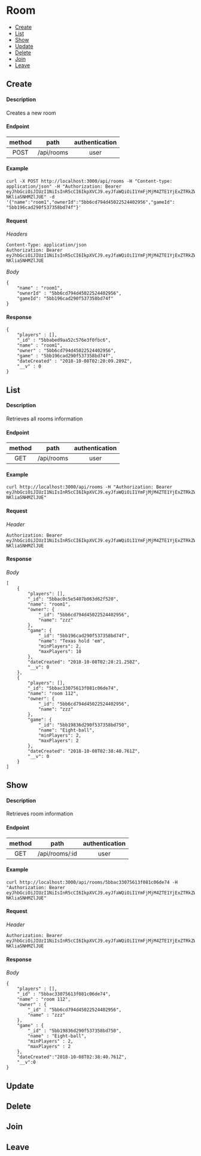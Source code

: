 # Room

- [Create](#create)
- [List](#list)
- [Show](#show)
- [Update](#update)
- [Delete](#delete)
- [Join](#join)
- [Leave](#leave)

## Create

#### Description

Creates a new room

#### Endpoint

| method | path | authentication |
| :-: | :-: | :-: |
| POST | /api/rooms | user |

#### Example

    curl -X POST http://localhost:3000/api/rooms -H "Content-type: application/json" -H "Authorization: Bearer eyJhbGciOiJIUzI1NiIsInR5cCI6IkpXVCJ9.eyJfaWQiOiI1YmFjMjM4ZTE1YjExZTRkZWJjOGIxMTgiLCJuYW1lIjoidXNlcl9uYW1lIiwiaXNBZG1pbiI6ZmFsc2UsImlhdCI6MTUzODAwNzk1MH0.a1b5cVZX0K5fTm7fcFXjmiWD7LI1-NKliaSNHMZlJUE" -d '{"name":"room1","ownerId":"5bb6cd794d45022524402956","gameId": "5bb196cad290f537358bd74f"}'


#### Request
*Headers*

    Content-Type: application/json
    Authorization: Bearer eyJhbGciOiJIUzI1NiIsInR5cCI6IkpXVCJ9.eyJfaWQiOiI1YmFjMjM4ZTE1YjExZTRkZWJjOGIxMTgiLCJuYW1lIjoidXNlcl9uYW1lIiwiaXNBZG1pbiI6ZmFsc2UsImlhdCI6MTUzODAwNzk1MH0.a1b5cVZX0K5fTm7fcFXjmiWD7LI1-NKliaSNHMZlJUE

*Body*

    {
        "name" : "room1",
        "ownerId" : "5bb6cd794d45022524402956",
        "gameId": "5bb196cad290f537358bd74f"
    }

#### Response

    {
        "players" : [],
        "_id" : "5bbabed9aa52c576e3f0fbc6",
        "name" : "room1",
        "owner" : "5bb6cd794d45022524402956",
        "game" : "5bb196cad290f537358bd74f",
        "dateCreated" : "2018-10-08T02:20:09.289Z",
        "__v" : 0
    }

## List

#### Description

Retrieves all rooms information

#### Endpoint

| method | path | authentication |
| :-: | :-: | :-: |
| GET | /api/rooms | user |

#### Example

    curl http://localhost:3000/api/rooms -H "Authorization: Bearer eyJhbGciOiJIUzI1NiIsInR5cCI6IkpXVCJ9.eyJfaWQiOiI1YmFjMjM4ZTE1YjExZTRkZWJjOGIxMTgiLCJuYW1lIjoidXNlcl9uYW1lIiwiaXNBZG1pbiI6ZmFsc2UsImlhdCI6MTUzODAwNzk1MH0.a1b5cVZX0K5fTm7fcFXjmiWD7LI1-NKliaSNHMZlJUE"

#### Request

*Header*

    Authorization: Bearer eyJhbGciOiJIUzI1NiIsInR5cCI6IkpXVCJ9.eyJfaWQiOiI1YmFjMjM4ZTE1YjExZTRkZWJjOGIxMTgiLCJuYW1lIjoidXNlcl9uYW1lIiwiaXNBZG1pbiI6ZmFsc2UsImlhdCI6MTUzODAwNzk1MH0.a1b5cVZX0K5fTm7fcFXjmiWD7LI1-NKliaSNHMZlJUE


#### Response

*Body*

    [
        {
            "players": [],
            "_id": "5bbac0c5e5407b063d62f520",
            "name": "room1",
            "owner": {
                "_id": "5bb6cd794d45022524402956",
                "name": "zzz"
            },
            "game": {
                "_id": "5bb196cad290f537358bd74f",
                "name": "Texas hold 'em",
                "minPlayers": 2,
                "maxPlayers": 10
            },
            "dateCreated": "2018-10-08T02:28:21.258Z",
            "__v": 0
        },
        {
            "players": [],
            "_id": "5bbac33075613f081c06de74",
            "name": "room 112",
            "owner": {
                "_id": "5bb6cd794d45022524402956",
                "name": "zzz"
            },
            "game": {
                "_id": "5bb19836d290f537358bd750",
                "name": "Eight-ball",
                "minPlayers": 2,
                "maxPlayers": 2
            },
            "dateCreated": "2018-10-08T02:38:40.761Z",
            "__v": 0
        }
    ]

## Show

#### Description

Retrieves room information

#### Endpoint

| method | path | authentication |
| :-: | :-: | :-: |
| GET | /api/rooms/:id | user |


#### Example
    curl http://localhost:3000/api/rooms/5bbac33075613f081c06de74 -H "Authorization: Bearer eyJhbGciOiJIUzI1NiIsInR5cCI6IkpXVCJ9.eyJfaWQiOiI1YmFjMjM4ZTE1YjExZTRkZWJjOGIxMTgiLCJuYW1lIjoidXNlcl9uYW1lIiwiaXNBZG1pbiI6ZmFsc2UsImlhdCI6MTUzODAwNzk1MH0.a1b5cVZX0K5fTm7fcFXjmiWD7LI1-NKliaSNHMZlJUE"

#### Request

*Header*

    Authorization: Bearer eyJhbGciOiJIUzI1NiIsInR5cCI6IkpXVCJ9.eyJfaWQiOiI1YmFjMjM4ZTE1YjExZTRkZWJjOGIxMTgiLCJuYW1lIjoidXNlcl9uYW1lIiwiaXNBZG1pbiI6ZmFsc2UsImlhdCI6MTUzODAwNzk1MH0.a1b5cVZX0K5fTm7fcFXjmiWD7LI1-NKliaSNHMZlJUE


#### Response

*Body*


    {
        "players" : [],
        "_id" : "5bbac33075613f081c06de74",
        "name" : "room 112",
        "owner" : {
            "_id" : "5bb6cd794d45022524402956",
            "name" : "zzz"
        },
        "game" : {
            "_id" : "5bb19836d290f537358bd750",
            "name" : "Eight-ball",
            "minPlayers" : 2,
            "maxPlayers" : 2
        },
        "dateCreated":"2018-10-08T02:38:40.761Z",
        "__v":0
    }

## Update

## Delete

## Join

## Leave
